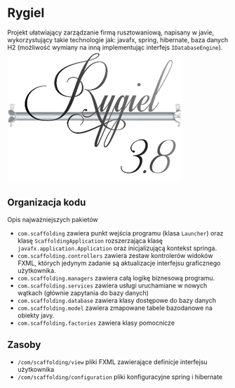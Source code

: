 # Rygiel
Projekt ułatwiający zarządzanie firmą rusztowaniową, napisany w javie, wykorzystujący takie technologie jak: javafx, spring, hibernate, baza danych H2 (możliwość wymiany na inną implementując interfejs `IDatabaseEngine`).
![Logo Rygla](src/main/resources/com/scaffolding/png/logo.png)
## Organizacja kodu

Opis najważniejszych pakietów
- `com.scaffolding` zawiera punkt wejścia programu (klasa `Launcher`) oraz klasę `ScaffoldingApplication` rozszerzająca klasę `javafx.application.Application` oraz inicjalizującą kontekst springa.
- `com.scaffolding.controllers` zawiera zestaw kontrolerów widoków FXML, których jedynym zadanie są aktualizacje interfejsu graficznego użytkownika.
- `com.scaffolding.managers` zawiera całą logikę biznesową programu.
- `com.scaffolding.services` zawiera usługi uruchamiane w nowych wątkach (głównie zapytania do bazy danych)
- `com.scaffolding.database` zawiera klasy dostępowe do bazy danych
- `com.scaffolding.model` zawiera zmapowane tabele bazodanowe na obiekty javy.
- `com.scaffolding.factories` zawiera klasy pomocnicze

## Zasoby

- `/com/scaffolding/view` pliki FXML zawierające definicje interfejsu użytkownika
- `/com/scaffolding/configuration` pliki konfiguracyjne spring i hibernate
